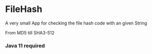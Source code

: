 # FileHash

A very small App for checking the file hash code with an given String

From MD5 till SHA3-512

### Java 11 required